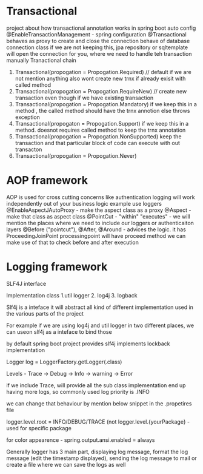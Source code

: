 # Transactional
   project about how transactional annotation works in spring boot auto config @EnableTransactionManagement - spring configuration @Transactional behaves as proxy to create and close the connection behave of database connection class if we are not keeping this, jpa repository or sqltemplate will open the connection for you, where we need to handle teh transaction manually
   Tranactional chain
   1. Transactional(propogation = Propogation.Required) // default if we are not mention anything also wont create new trnx if already exisit with called method
   2. Transactional(propogation = Propogation.RequireNew) // create new transaction even though if we have existing transaction
   3. Transactional(propogation = Propogation.Mandatory) if we keep this in a method , the called method should have the trnx annotion else throws exception
   4. Transactional(propogaton = Propogation.Support) if we keep this in a method. doesnot requires called method to keep the trnx annotation
   5. Transactional(propogation = Propogation.NonSupported) keep the transaction and that particular block of code can execute with out transacton
   6. Transactional(propogation = Propogation.Never)

   
# AOP framework
   AOP is used for cross cutting concerns like authentication logging will work independently out of your business logic
   example use loggers
   @EnableAspectJAutoProxy - make the aspect class as a proxy @Aspect - make that class as aspect class @PointCut - "within" "executes" - we will mention the places where we need to include our loggers or authenticaiton layers @Before ("pointcut"), @After, @Around - advices the logic. it has ProceedingJoinPoint processingpoint will have proceed method we can make use of that to check before and after execution

# Logging framework
   SLF4J interface
   
   Implementation class
   1.util logger
   2. log4j
   3. logback
   
   Slf4j is a inteface it will abstract all kind of different implementation used in the various parts of the project
   
   For example if we are using log4j and util logger in two different places, we can useon slf4j as a inteface to bind those
   
   by default spring boot project provides slf4j implements lockback implementation
   
   Logger log = LoggerFactory.getLogger(.class)
   
   Levels - Trace -> Debug -> Info -> warning -> Error
   
   if we include Trace, will provide all the sub class implementation end up having more logs, so commonly used log priority is .INFO
   
   we can change that behaviour by mention below snippet in the .propetires file
   
   logger.level.root = INFO/DEBUG/TRACE (not logger.level.{yourPackage} - used for specific package
   
   for color appearence - spring.output.ansi.enabled = always
   
   Generally logger has 3 main part, displaying log message, format the log message (edit the timestamp displayed), sending the log message to mail or
   create a file where we can save the logs as well
   
